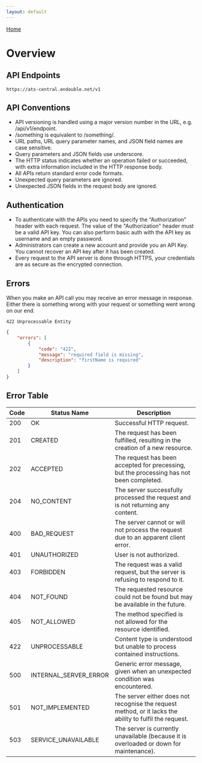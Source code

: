 ```yaml
---
layout: default
---
```


[Home](index)

# Overview

## API Endpoints

```
https://ats-central.endouble.net/v1
```
## API Conventions

* API versioning is handled using a major version number in the URL, e.g. /api/v1/endpoint.
* /something is equivalent to /something/.
* URL paths, URL query parameter names, and JSON field names are case sensitive.
* Query parameters and JSON fields use underscore.
* The HTTP status indicates whether an operation failed or succeeded, with extra information included in the HTTP response body.
* All APIs return standard error code formats.
* Unexpected query parameters are ignored.
* Unexpected JSON fields in the request body are ignored.

## Authentication

* To authenticate with the APIs you need to specify the “Authorization” header with each request. The value of the "Authorization" header must be a valid API key. You can also perform basic auth with the API key as username and an empty password. 
* Administrators can create a new account and provide you an API Key. You cannot recover an API key after it has been created.
* Every request to the API server is done through HTTPS, your credentials are as secure as the encrypted connection.

## Errors

When you make an API call you may receive an error message in response. Either there is something wrong with your request or something went wrong on our end.

```
422 Unprocessable Entity
```
```json
{
    "errors": [
        {
            "code": "422",
            "message": "required field is missing",
            "description": "firstName is required"
        }
    ]
}
```

## Error Table

| Code | Status Name | Description |
|---|---|---|
| 200 | OK | Successful HTTP request. |
| 201 | CREATED | The request has been fulfilled, resulting in the creation of a new resource. |
| 202 | ACCEPTED | The request has been accepted for precessing, but the processing has not been completed. |
| 204 | NO_CONTENT | The server successfully processed the request and is not returning any content. |
| 400 | BAD_REQUEST | The server cannot or will not process the request due to an apparent client error. |
| 401 | UNAUTHORIZED | User is not authorized. |
| 403 | FORBIDDEN | The request was a valid request, but the server is refusing to respond to it. |
| 404 | NOT_FOUND | The requested resource could not be found but may be available in the future. |
| 405 | NOT_ALLOWED | The method specified is not allowed for the resource identified. |
| 422 | UNPROCESSABLE | Content type is understood but unable to process contained instructions. |
| 500 | INTERNAL_SERVER_ERROR | Generic error message, given when an unexpected condition was encountered. |
| 501 | NOT_IMPLEMENTED | The server either does not recognise the request method, or it lacks the ability to fulfil the request. |
| 503 | SERVICE_UNAVAILABLE | The server is currently unavailable (because it is overloaded or down for maintenance). |

